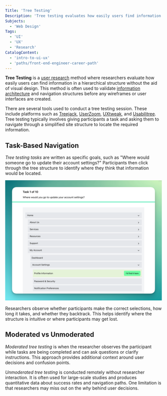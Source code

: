 ```yaml
---
Title: 'Tree Testing'
Description: 'Tree testing evaluates how easily users find information in a hierarchical structure.'
Subjects:
  - 'Web Design'
Tags:
  - 'UI'
  - 'UX'
  - 'Research'
CatalogContent:
  - 'intro-to-ui-ux'
  - 'paths/front-end-engineer-career-path'
---
```


**Tree Testing** is a [user research](https://www.codecademy.com/resources/docs/uiux/user-research) method where researchers evaluate how easily users can find information in a hierarchical structure without the aid of visual design. This method is often used to validate [information architecture](https://www.codecademy.com/resources/docs/uiux/information-architecture) and navigation structures before any wireframes or user interfaces are created.

There are several tools used to conduct a tree testing session. These include platforms such as [Treejack](https://www.optimalworkshop.com/treejack/), [UserZoom](https://www.userzoom.com/), [UXtweak](https://www.uxtweak.com/), and [Usabilitree](https://www.usabilitree.com/). Tree testing typically involves giving participants a task and asking them to navigate through a simplified site structure to locate the required information.

## Task-Based Navigation

_Tree testing tasks_ are written as specific goals, such as "Where would someone go to update their account settings?" Participants then click through the tree structure to identify where they think that information would be located.

![Diagram showing the process of tree testing: participant is given a task and selects a branch on the tree](https://raw.githubusercontent.com/Codecademy/docs/main/media/tree-testing-task.png)

Researchers observe whether participants make the correct selections, how long it takes, and whether they backtrack. This helps identify where the structure is intuitive or where participants may get lost.

## Moderated vs Unmoderated

_Moderated tree testing_ is when the researcher observes the participant while tasks are being completed and can ask questions or clarify instructions. This approach provides additional context around user decisions and confusion points.

_Unmoderated tree testing_ is conducted remotely without researcher interaction. It is often used for large-scale studies and produces quantitative data about success rates and navigation paths. One limitation is that researchers may miss out on the _why_ behind user decisions.

